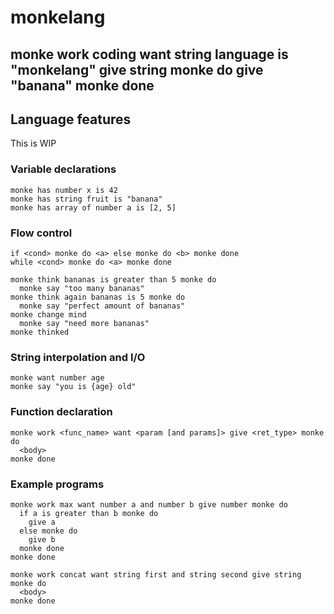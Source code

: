 # monkelang

## monke work coding want string language is "monkelang" give string monke do give "banana" monke done

## Language features

This is WIP

### Variable declarations
```
monke has number x is 42
monke has string fruit is "banana"
monke has array of number a is [2, 5]
```

### Flow control
```
if <cond> monke do <a> else monke do <b> monke done
while <cond> monke do <a> monke done
```

```
monke think bananas is greater than 5 monke do
  monke say "too many bananas"
monke think again bananas is 5 monke do
  monke say "perfect amount of bananas"
monke change mind
  monke say "need more bananas"
monke thinked
```

### String interpolation and I/O
```
monke want number age
monke say "you is {age} old"
```

### Function declaration
```
monke work <func_name> want <param [and params]> give <ret_type> monke do
  <body>
monke done
```

### Example programs
```
monke work max want number a and number b give number monke do
  if a is greater than b monke do
    give a
  else monke do
    give b
  monke done
monke done
```

```
monke work concat want string first and string second give string monke do
  <body>
monke done
```

